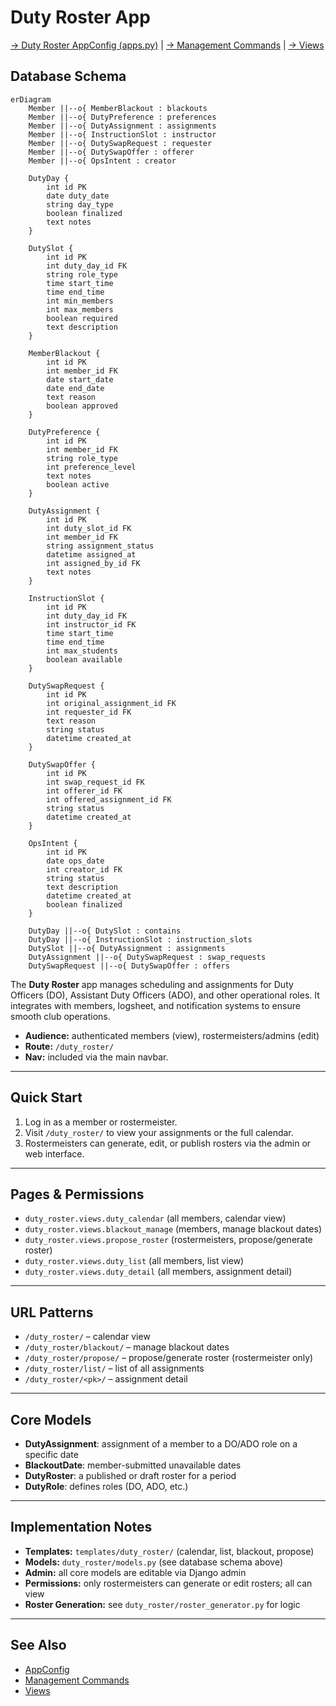 # Duty Roster App

[→ Duty Roster AppConfig (apps.py)](apps.md) | [→ Management Commands](management.md) | [→ Views](views.md)

## Database Schema

```mermaid
erDiagram
    Member ||--o{ MemberBlackout : blackouts
    Member ||--o{ DutyPreference : preferences  
    Member ||--o{ DutyAssignment : assignments
    Member ||--o{ InstructionSlot : instructor
    Member ||--o{ DutySwapRequest : requester
    Member ||--o{ DutySwapOffer : offerer
    Member ||--o{ OpsIntent : creator
    
    DutyDay {
        int id PK
        date duty_date
        string day_type
        boolean finalized
        text notes
    }
    
    DutySlot {
        int id PK
        int duty_day_id FK
        string role_type
        time start_time
        time end_time
        int min_members
        int max_members
        boolean required
        text description
    }
    
    MemberBlackout {
        int id PK
        int member_id FK
        date start_date
        date end_date
        text reason
        boolean approved
    }
    
    DutyPreference {
        int id PK
        int member_id FK
        string role_type
        int preference_level
        text notes
        boolean active
    }
    
    DutyAssignment {
        int id PK
        int duty_slot_id FK
        int member_id FK
        string assignment_status
        datetime assigned_at
        int assigned_by_id FK
        text notes
    }
    
    InstructionSlot {
        int id PK
        int duty_day_id FK
        int instructor_id FK
        time start_time
        time end_time
        int max_students
        boolean available
    }
    
    DutySwapRequest {
        int id PK
        int original_assignment_id FK
        int requester_id FK
        text reason
        string status
        datetime created_at
    }
    
    DutySwapOffer {
        int id PK
        int swap_request_id FK
        int offerer_id FK
        int offered_assignment_id FK
        string status
        datetime created_at
    }
    
    OpsIntent {
        int id PK
        date ops_date
        int creator_id FK
        string status
        text description
        datetime created_at
        boolean finalized
    }
    
    DutyDay ||--o{ DutySlot : contains
    DutyDay ||--o{ InstructionSlot : instruction_slots
    DutySlot ||--o{ DutyAssignment : assignments
    DutyAssignment ||--o{ DutySwapRequest : swap_requests
    DutySwapRequest ||--o{ DutySwapOffer : offers
```

The **Duty Roster** app manages scheduling and assignments for Duty Officers (DO), Assistant Duty Officers (ADO), and other operational roles. It integrates with members, logsheet, and notification systems to ensure smooth club operations.

- **Audience:** authenticated members (view), rostermeisters/admins (edit)
- **Route:** `/duty_roster/`
- **Nav:** included via the main navbar.

---

## Quick Start

1. Log in as a member or rostermeister.
2. Visit `/duty_roster/` to view your assignments or the full calendar.
3. Rostermeisters can generate, edit, or publish rosters via the admin or web interface.

---

## Pages & Permissions

- `duty_roster.views.duty_calendar` (all members, calendar view)
- `duty_roster.views.blackout_manage` (members, manage blackout dates)
- `duty_roster.views.propose_roster` (rostermeisters, propose/generate roster)
- `duty_roster.views.duty_list` (all members, list view)
- `duty_roster.views.duty_detail` (all members, assignment detail)

---

## URL Patterns

- `/duty_roster/` – calendar view
- `/duty_roster/blackout/` – manage blackout dates
- `/duty_roster/propose/` – propose/generate roster (rostermeister only)
- `/duty_roster/list/` – list of all assignments
- `/duty_roster/<pk>/` – assignment detail

---

## Core Models

- **DutyAssignment**: assignment of a member to a DO/ADO role on a specific date
- **BlackoutDate**: member-submitted unavailable dates
- **DutyRoster**: a published or draft roster for a period
- **DutyRole**: defines roles (DO, ADO, etc.)

---

## Implementation Notes

- **Templates:** `templates/duty_roster/` (calendar, list, blackout, propose)
- **Models:** `duty_roster/models.py` (see database schema above)
- **Admin:** all core models are editable via Django admin
- **Permissions:** only rostermeisters can generate or edit rosters; all can view
- **Roster Generation:** see `duty_roster/roster_generator.py` for logic

---

## See Also
- [AppConfig](apps.md)
- [Management Commands](management.md)
- [Views](views.md)
